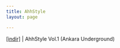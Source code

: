 ```yaml
---
title: AhhStyle
layout: page

---
```

<a href="https://cloud.mail.ru/public/9bac281b4fd3/AhhStyle%20Vol-1%28Ankara%20HipHop%20Underground%29" target="_blank">[indir]</a>   |   AhhStyle Vol.1 (Ankara Underground)